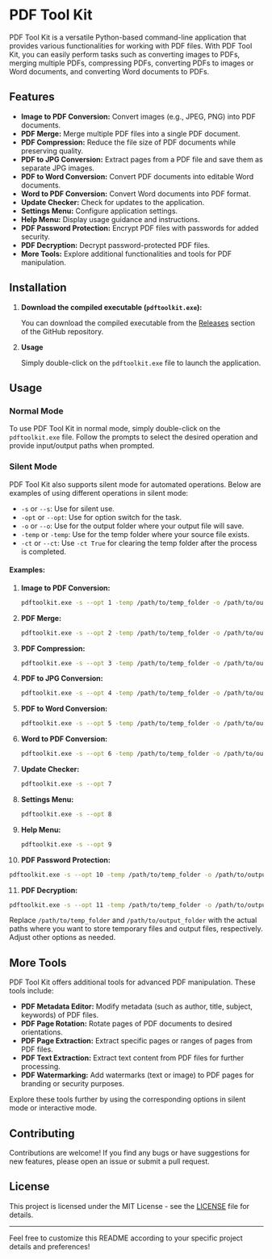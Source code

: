 # PDF Tool Kit

PDF Tool Kit is a versatile Python-based command-line application that provides various functionalities for working with PDF files. With PDF Tool Kit, you can easily perform tasks such as converting images to PDFs, merging multiple PDFs, compressing PDFs, converting PDFs to images or Word documents, and converting Word documents to PDFs.

## Features

- **Image to PDF Conversion:** Convert images (e.g., JPEG, PNG) into PDF documents.
- **PDF Merge:** Merge multiple PDF files into a single PDF document.
- **PDF Compression:** Reduce the file size of PDF documents while preserving quality.
- **PDF to JPG Conversion:** Extract pages from a PDF file and save them as separate JPG images.
- **PDF to Word Conversion:** Convert PDF documents into editable Word documents.
- **Word to PDF Conversion:** Convert Word documents into PDF format.
- **Update Checker:** Check for updates to the application.
- **Settings Menu:** Configure application settings.
- **Help Menu:** Display usage guidance and instructions.
- **PDF Password Protection:** Encrypt PDF files with passwords for added security.
- **PDF Decryption:** Decrypt password-protected PDF files.
- **More Tools:** Explore additional functionalities and tools for PDF manipulation.

## Installation

1. **Download the compiled executable (`pdftoolkit.exe`):**

   You can download the compiled executable from the [Releases](https://github.com/tosprodev/pdf-tool-kit/releases) section of the GitHub repository.

2. **Usage**

   Simply double-click on the `pdftoolkit.exe` file to launch the application.

## Usage

### Normal Mode

To use PDF Tool Kit in normal mode, simply double-click on the `pdftoolkit.exe` file. Follow the prompts to select the desired operation and provide input/output paths when prompted.

### Silent Mode

PDF Tool Kit also supports silent mode for automated operations. Below are examples of using different operations in silent mode:

- `-s` or `--s`: Use for silent use.
- `-opt` or `--opt`: Use for option switch for the task.
- `-o` or `--o`: Use for the output folder where your output file will save.
- `-temp` or `-temp`: Use for the temp folder where your source file exists.
- `-ct` or `--ct`: Use `-ct True` for clearing the temp folder after the process is completed.

#### Examples:

1. **Image to PDF Conversion:**

   ```bash
   pdftoolkit.exe -s --opt 1 -temp /path/to/temp_folder -o /path/to/output_folder -oo -ct
   ```

2. **PDF Merge:**

   ```bash
   pdftoolkit.exe -s --opt 2 -temp /path/to/temp_folder -o /path/to/output_folder -oo -ct
   ```

3. **PDF Compression:**

   ```bash
   pdftoolkit.exe -s --opt 3 -temp /path/to/temp_folder -o /path/to/output_folder -oo -ct
   ```

4. **PDF to JPG Conversion:**

   ```bash
   pdftoolkit.exe -s --opt 4 -temp /path/to/temp_folder -o /path/to/output_folder -oo -ct
   ```

5. **PDF to Word Conversion:**

   ```bash
   pdftoolkit.exe -s --opt 5 -temp /path/to/temp_folder -o /path/to/output_folder -oo -ct
   ```

6. **Word to PDF Conversion:**

   ```bash
   pdftoolkit.exe -s --opt 6 -temp /path/to/temp_folder -o /path/to/output_folder -oo -ct
   ```

7. **Update Checker:**

   ```bash
   pdftoolkit.exe -s --opt 7
   ```

8. **Settings Menu:**

   ```bash
   pdftoolkit.exe -s --opt 8
   ```

9. **Help Menu:**

   ```bash
   pdftoolkit.exe -s --opt 9
   ```

10. **PDF Password Protection:**

   ```bash
   pdftoolkit.exe -s --opt 10 -temp /path/to/temp_folder -o /path/to/output_folder -oo -ct -p "your_password"
   ```

11. **PDF Decryption:**

   ```bash
   pdftoolkit.exe -s --opt 11 -temp /path/to/temp_folder -o /path/to/output_folder -oo -ct -p "your_password"
   ```

Replace `/path/to/temp_folder` and `/path/to/output_folder` with the actual paths where you want to store temporary files and output files, respectively. Adjust other options as needed.

## More Tools

PDF Tool Kit offers additional tools for advanced PDF manipulation. These tools include:

- **PDF Metadata Editor:** Modify metadata (such as author, title, subject, keywords) of PDF files.
- **PDF Page Rotation:** Rotate pages of PDF documents to desired orientations.
- **PDF Page Extraction:** Extract specific pages or ranges of pages from PDF files.
- **PDF Text Extraction:** Extract text content from PDF files for further processing.
- **PDF Watermarking:** Add watermarks (text or image) to PDF pages for branding or security purposes.

Explore these tools further by using the corresponding options in silent mode or interactive mode.

## Contributing

Contributions are welcome! If you find any bugs or have suggestions for new features, please open an issue or submit a pull request.

## License

This project is licensed under the MIT License - see the [LICENSE](LICENSE) file for details.

---

Feel free to customize this README according to your specific project details and preferences!